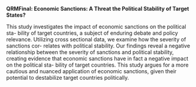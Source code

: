 **QRMFinal: Economic Sanctions: A Threat the Political Stability of Target States?**


This study investigates the impact of economic sanctions on the political sta-
bility of target countries, a subject of enduring debate and policy relevance.
Utilizing cross sectional data, we examine how the severity of sanctions cor-
relates with political stability. Our findings reveal a negative relationship
between the severity of sanctions and political stability, creating evidence
that economic sanctions have in fact a negative impact on the political sta-
bility of target countries. This study argues for a more cautious and nuanced
application of economic sanctions, given their potential to destabilize target
countries politically.
